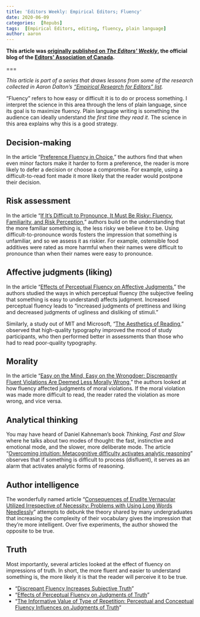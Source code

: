 ```yaml
---
title: 'Editors Weekly: Empirical Editors; Fluency'
date: 2020-06-09
categories:  [Repubs]
tags:  [Empirical Editors, editing, fluency, plain language]
author: aaron
---
```


**This article was [originally published on *The Editors' Weekly*](http://blog.editors.ca/?p=6662), the official blog of the [Editors' Association of Canada](http://editors.ca).**

===

*This article is part of a series that draws lessons from some of the research collected in Aaron Dalton’s [“Empirical Research for Editors” list](https://aarondalton.ca/empiricaleditors).*

“Fluency” refers to how easy or difficult it is to do or process something. I interpret the science in this area through the lens of plain language, since its goal is to maximize fluency. Plain language writing is something the audience can ideally understand *the first time they read it*. The science in this area explains why this is a good strategy.

## Decision-making

In the article “[Preference Fluency in Choice](https://journals.sagepub.com/doi/10.1509/jmkr.44.3.347),” the authors find that when even minor factors make it harder to form a preference, the reader is more likely to defer a decision or choose a compromise. For example, using a difficult-to-read font made it more likely that the reader would postpone their decision.

## Risk assessment

In the article “[If It’s Difficult to Pronounce, It Must Be Risky: Fluency, Familiarity, and Risk Perception](https://dx.doi.org/10.1111/j.1467-9280.2009.02267.x),” authors build on the understanding that the more familiar something is, the less risky we believe it to be. Using difficult-to-pronounce words fosters the impression that something is unfamiliar, and so we assess it as riskier. For example, ostensible food additives were rated as more harmful when their names were difficult to pronounce than when their names were easy to pronounce.

## Affective judgments (liking)

In the article “[Effects of Perceptual Fluency on Affective Judgments](https://dx.doi.org/10.1111/1467-9280.00008),” the authors studied the ways in which perceptual fluency (the subjective feeling that something is easy to understand) affects judgment. Increased perceptual fluency leads to “increased judgments of prettiness and liking and decreased judgments of ugliness and disliking of stimuli.”

Similarly, a study out of MIT and Microsoft, “[The Aesthetics of Reading](http://affect.media.mit.edu/pdfs/05.larson-picard.pdf),” observed that high-quality typography improved the mood of study participants, who then performed better in assessments than those who had to read poor-quality typography.

## Morality

In the article “[Easy on the Mind, Easy on the Wrongdoer: Discrepantly Fluent Violations Are Deemed Less Morally Wrong](https://dx.doi.org/10.1016/j.cognition.2009.06.001),” the authors looked at how fluency affected judgments of moral violations. If the moral violation was made more difficult to read, the reader rated the violation as more wrong, and vice versa.

## Analytical thinking

You may have heard of Daniel Kahneman’s book *Thinking, Fast and Slow* where he talks about two modes of thought: the fast, instinctive and emotional mode, and the slower, more deliberate mode. The article “[Overcoming intuition: Metacognitive difficulty activates analytic reasoning](https://dx.doi.org/10.1037/0096-3445.136.4.569)” observes that if something is difficult to process (disfluent), it serves as an alarm that activates analytic forms of reasoning.

## Author intelligence

The wonderfully named article “[Consequences of Erudite Vernacular Utilized Irrespective of Necessity: Problems with Using Long Words Needlessly](https://dx.doi.org/10.1002/acp.1178)” attempts to debunk the theory shared by many undergraduates that increasing the complexity of their vocabulary gives the impression that they’re more intelligent. Over five experiments, the author showed the opposite to be true.

## Truth

Most importantly, several articles looked at the effect of fluency on impressions of truth. In short, the more fluent and easier to understand something is, the more likely it is that the reader will perceive it to be true.

* “[Discrepant Fluency Increases Subjective Truth](https://dx.doi.org/10.1016/j.jesp.2007.04.005)”
* “[Effects of Perceptual Fluency on Judgments of Truth](https://dx.doi.org/10.1006/ccog.1999.0386)”
* “[The Informative Value of Type of Repetition: Perceptual and Conceptual Fluency Influences on Judgments of Truth](https://www.sciencedirect.com/science/article/abs/pii/S1053810017300879?via%3Dihub)”
